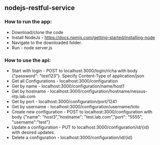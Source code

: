 ## nodejs-restful-service

### How to run the app:
* Download/clone the code
* Install NodeJs - https://docs.npmjs.com/getting-started/installing-node
* Navigate to the downloaded folder.
* Run - node server.js


### How to use the api:
* Start with login - POST to localhost:3000/login/richa with body {"password": "test123"}. Specify Content-Type of application/json
* Get all Configurations - localhost:3000/configuration
* Get by name - localhost:3000/configuration/name/host1
* Get by hostname - localhost:3000/configuration/hostname/nessus-ntp.lab.com
* Get by port - localhost:3000/configuration/port/1241
* Get by username - localhost:3000/configuration/username/toto
* Create new configuration - POST to localhost:3000/configuration with body {"name": "host3","hostname": "test.lab.com","port": "5555", "username":"test"}
* Update a configuration - PUT to localhost:3000/configuration/id/{id} with desired updates.
* Delete a configuration - localhost:3000/configuration/id/{id}
  

